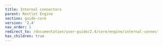 ```yaml
---
title: Internal connectors
parent: Restlet Engine
section: guide-core
version: '2.4'
nav_order: 1
redirect_to: /documentation/user-guide/2.4/core/engine/internal-connectors/overview
has_children: true
---
```

